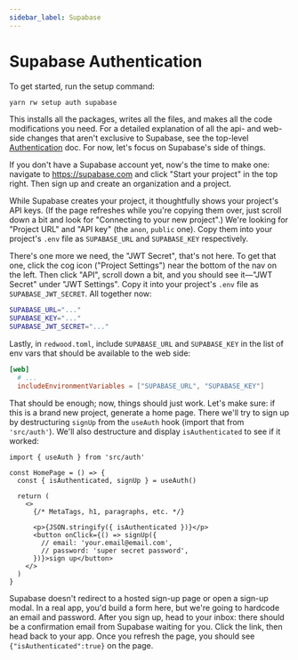 ```yaml
---
sidebar_label: Supabase
---
```


# Supabase Authentication

To get started, run the setup command:

```bash
yarn rw setup auth supabase
```

<!-- vA47SZpaCR7BinC9 -->

This installs all the packages, writes all the files, and makes all the code modifications you need.
For a detailed explanation of all the api- and web-side changes that aren't exclusive to Supabase, see the top-level [Authentication](../authentication.md) doc. For now, let's focus on Supabase's side of things.

If you don't have a Supabase account yet, now's the time to make one: navigate to https://supabase.com and click "Start your project" in the top right. Then sign up and create an organization and a project.

While Supabase creates your project, it thoughtfully shows your project's API keys.
(If the page refreshes while you're copying them over, just scroll down a bit and look for "Connecting to your new project".)
We're looking for "Project URL" and "API key" (the `anon`, `public` one).
Copy them into your project's `.env` file as `SUPABASE_URL` and `SUPABASE_KEY` respectively.

There's one more we need, the "JWT Secret", that's not here.
To get that one, click the cog icon ("Project Settings") near the bottom of the nav on the left.
Then click "API", scroll down a bit, and you should see it—"JWT Secret" under "JWT Settings".
Copy it into your project's `.env` file as `SUPABASE_JWT_SECRET`.
All together now:

```bash title=".env"
SUPABASE_URL="..."
SUPABASE_KEY="..."
SUPABASE_JWT_SECRET="..."
```

Lastly, in `redwood.toml`, include `SUPABASE_URL` and `SUPABASE_KEY` in the list of env vars that should be available to the web side:

```toml title="redwood.toml"
[web]
  # ...
  includeEnvironmentVariables = ["SUPABASE_URL", "SUPABASE_KEY"]
```

That should be enough; now, things should just work.
Let's make sure: if this is a brand new project, generate a home page.
There we'll try to sign up by destructuring `signUp` from the `useAuth` hook (import that from `'src/auth'`). We'll also destructure and display `isAuthenticated` to see if it worked:

```tsx title="web/src/pages/HomePage.tsx"
import { useAuth } from 'src/auth'

const HomePage = () => {
  const { isAuthenticated, signUp } = useAuth()

  return (
    <>
      {/* MetaTags, h1, paragraphs, etc. */}

      <p>{JSON.stringify({ isAuthenticated })}</p>
      <button onClick={() => signUp({
        // email: 'your.email@email.com',
        // password: 'super secret password',
      })}>sign up</button>
    </>
  )
}
```

Supabase doesn't redirect to a hosted sign-up page or open a sign-up modal.
In a real app, you'd build a form here, but we're going to hardcode an email and password.
After you sign up, head to your inbox: there should be a confirmation email from Supabase waiting for you.
Click the link, then head back to your app.
Once you refresh the page, you should see `{"isAuthenticated":true}` on the page.
